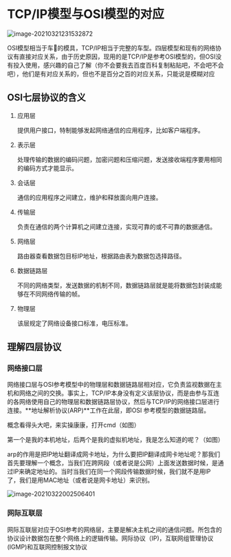 # TCP/IP模型与OSI模型的对应

![image-20210321231532872](https://gitee.com/szuwaterbrother/typora-pic-bed/raw/master/image-20210321231532872.png)

OSI模型相当于车🚗的模具，TCP/IP相当于完整的车型。四层模型和现有的网络协议有直接对应关系，由于历史原因，现用的是TCP/IP是参考OSI模型的，但OSI没有投入使用，感兴趣的自己了解（你不会要我去百度百科复制粘贴吧，不会吧不会吧），他们是有对应关系的，但也不是百分之百的对应关系，只能说是模糊对应

## OSI七层协议的含义

1. 应用层

   提供用户接口，特制能够发起网络通信的应用程序，比如客户端程序。

2. 表示层

   处理传输的数据的编码问题，加密问题和压缩问题，发送接收端程序要用相同的编码方式才能显示。

3. 会话层

   通信的应用程序之间建立，维护和释放面向用户连接。

4. 传输层

   负责在通信的两个计算机之间建立连接，实现可靠的或不可靠的数据通信。

5. 网络层

   路由器查看数据包目标IP地址，根据路由表为数据包选择路径。

6. 数据链路层

   不同的网络类型，发送数据的机制不同，数据链路层就是能将数据包封装成能够在不同网络传输的帧。

7. 物理层

   该层规定了网络设备接口标准，电压标准。

## 理解四层协议

### 网络接口层

网络接口层与OSI参考模型中的物理层和数据链路层相对应，它负责监视数据在主机和网络之间的交换。事实上，TCP/IP本身没有定义该层协议，而是由参与互连的各网络使用自己的物理层和数据链路层协议，然后与TCP/IP的网络接口层进行连接。**地址解析协议(ARP)**工作在此层，即OSI 参考模型的数据链路层。

概念看得头大吧，来实操康康，打开cmd（如图）



第一个是我的本机地址，后两个是我的虚拟机地址，我是怎么知道的呢？（如图）



arp的作用是把IP地址翻译成网卡地址，为什么要把IP翻译成网卡地址呢？那我们首先要理解一个概念，当我们在跨网段（或者说是公网）上面发送数据时候，是通过IP来确定地址的。当时当我们在同一个网段传输数据时候，我们就不是用IP 了，我们是用MAC地址（或者说是网卡地址）来识别。

![image-20210322002506401](https://gitee.com/szuwaterbrother/typora-pic-bed/raw/master/image-20210322002506401.png)

### 网际互联层

网际互联层对应于OSI参考的网络层，主要是解决主机之间的通信问题。所包含的协议设计数据包在整个网络上的逻辑传输。网际协议（IP)，互联网组管理协议(IGMP)和互联网控制报文协议

